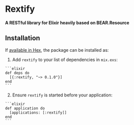 # Rextify

**A RESTful library for Elixir heavily based on BEAR.Resource**

## Installation

If [available in Hex](https://hex.pm/docs/publish), the package can be installed as:

  1. Add `rextify` to your list of dependencies in `mix.exs`:

    ```elixir
    def deps do
      [{:rextify, "~> 0.1.0"}]
    end
    ```

  2. Ensure `rextify` is started before your application:

    ```elixir
    def application do
      [applications: [:rextify]]
    end
    ```


